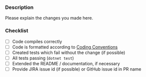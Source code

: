 ### Description
Please explain the changes you made here.

### Checklist
- [ ] Code compiles correctly
- [ ] Code is formatted according to [Coding Conventions](../blob/master/CodingConventions.md)
- [ ] Created tests which fail without the change (if possible)
- [ ] All tests passing (`dotnet test`)
- [ ] Extended the README / documentation, if necessary
- [ ] Provide JIRA issue id (if possible) or GitHub issue id in PR name
